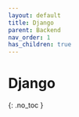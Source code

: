 ```yaml
---
layout: default
title: Django
parent: Backend
nav_order: 1
has_children: true
---
```


# Django
{: .no_toc }

